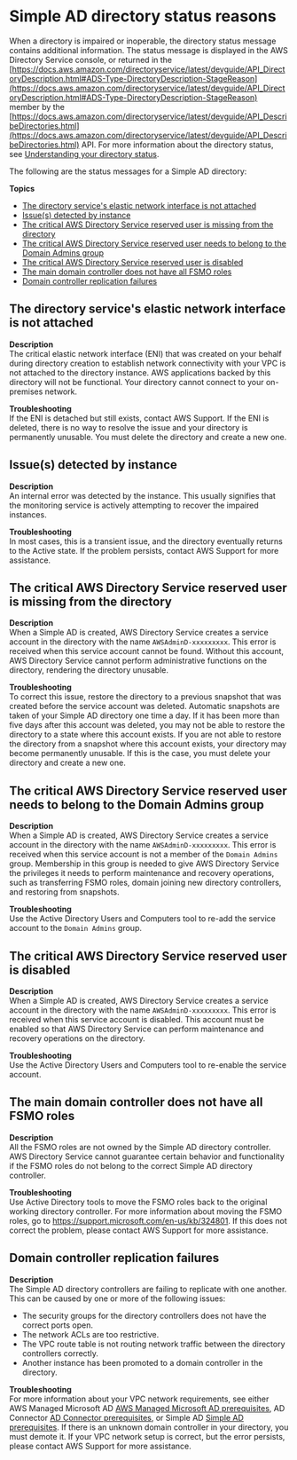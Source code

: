 # Simple AD directory status reasons<a name="simple_ad_troubleshooting_reasons"></a>

When a directory is impaired or inoperable, the directory status message contains additional information\. The status message is displayed in the AWS Directory Service console, or returned in the [https://docs.aws.amazon.com/directoryservice/latest/devguide/API_DirectoryDescription.html#ADS-Type-DirectoryDescription-StageReason](https://docs.aws.amazon.com/directoryservice/latest/devguide/API_DirectoryDescription.html#ADS-Type-DirectoryDescription-StageReason) member by the [https://docs.aws.amazon.com/directoryservice/latest/devguide/API_DescribeDirectories.html](https://docs.aws.amazon.com/directoryservice/latest/devguide/API_DescribeDirectories.html) API\. For more information about the directory status, see [Understanding your directory status](ms_ad_directory_status.md)\.

The following are the status messages for a Simple AD directory:

**Topics**
+ [The directory service's elastic network interface is not attached](#sr_eni_detached)
+ [Issue\(s\) detected by instance](#sr_internal_error)
+ [The critical AWS Directory Service reserved user is missing from the directory](#sr_service_account_missing)
+ [The critical AWS Directory Service reserved user needs to belong to the Domain Admins group](#sr_service_account_not_admin)
+ [The critical AWS Directory Service reserved user is disabled](#sr_service_account_disabled)
+ [The main domain controller does not have all FSMO roles](#sr_dc_fsmo_role)
+ [Domain controller replication failures](#sr_dc_repl_failures)

## The directory service's elastic network interface is not attached<a name="sr_eni_detached"></a>

**Description**  
The critical elastic network interface \(ENI\) that was created on your behalf during directory creation to establish network connectivity with your VPC is not attached to the directory instance\. AWS applications backed by this directory will not be functional\. Your directory cannot connect to your on\-premises network\.

**Troubleshooting**  
If the ENI is detached but still exists, contact AWS Support\. If the ENI is deleted, there is no way to resolve the issue and your directory is permanently unusable\. You must delete the directory and create a new one\. 

## Issue\(s\) detected by instance<a name="sr_internal_error"></a>

**Description**  
An internal error was detected by the instance\. This usually signifies that the monitoring service is actively attempting to recover the impaired instances\.

**Troubleshooting**  
In most cases, this is a transient issue, and the directory eventually returns to the Active state\. If the problem persists, contact AWS Support for more assistance\.

## The critical AWS Directory Service reserved user is missing from the directory<a name="sr_service_account_missing"></a>

**Description**  
When a Simple AD is created, AWS Directory Service creates a service account in the directory with the name `AWSAdminD-xxxxxxxxx`\. This error is received when this service account cannot be found\. Without this account, AWS Directory Service cannot perform administrative functions on the directory, rendering the directory unusable\. 

**Troubleshooting**  
To correct this issue, restore the directory to a previous snapshot that was created before the service account was deleted\. Automatic snapshots are taken of your Simple AD directory one time a day\. If it has been more than five days after this account was deleted, you may not be able to restore the directory to a state where this account exists\. If you are not able to restore the directory from a snapshot where this account exists, your directory may become permanently unusable\. If this is the case, you must delete your directory and create a new one\. 

## The critical AWS Directory Service reserved user needs to belong to the Domain Admins group<a name="sr_service_account_not_admin"></a>

**Description**  
When a Simple AD is created, AWS Directory Service creates a service account in the directory with the name `AWSAdminD-xxxxxxxxx`\. This error is received when this service account is not a member of the `Domain Admins` group\. Membership in this group is needed to give AWS Directory Service the privileges it needs to perform maintenance and recovery operations, such as transferring FSMO roles, domain joining new directory controllers, and restoring from snapshots\.

**Troubleshooting**  
Use the Active Directory Users and Computers tool to re\-add the service account to the `Domain Admins` group\. 

## The critical AWS Directory Service reserved user is disabled<a name="sr_service_account_disabled"></a>

**Description**  
When a Simple AD is created, AWS Directory Service creates a service account in the directory with the name `AWSAdminD-xxxxxxxxx`\. This error is received when this service account is disabled\. This account must be enabled so that AWS Directory Service can perform maintenance and recovery operations on the directory\. 

**Troubleshooting**  
Use the Active Directory Users and Computers tool to re\-enable the service account\. 

## The main domain controller does not have all FSMO roles<a name="sr_dc_fsmo_role"></a>

**Description**  
All the FSMO roles are not owned by the Simple AD directory controller\. AWS Directory Service cannot guarantee certain behavior and functionality if the FSMO roles do not belong to the correct Simple AD directory controller\.

**Troubleshooting**  
Use Active Directory tools to move the FSMO roles back to the original working directory controller\. For more information about moving the FSMO roles, go to [https://support\.microsoft\.com/en\-us/kb/324801](https://support.microsoft.com/en-us/kb/324801)\. If this does not correct the problem, please contact AWS Support for more assistance\.

## Domain controller replication failures<a name="sr_dc_repl_failures"></a>

**Description**  
The Simple AD directory controllers are failing to replicate with one another\. This can be caused by one or more of the following issues:  
+ The security groups for the directory controllers does not have the correct ports open\.
+ The network ACLs are too restrictive\.
+ The VPC route table is not routing network traffic between the directory controllers correctly\.
+ Another instance has been promoted to a domain controller in the directory\.

**Troubleshooting**  
For more information about your VPC network requirements, see either AWS Managed Microsoft AD [AWS Managed Microsoft AD prerequisites](ms_ad_getting_started_prereqs.md), AD Connector [AD Connector prerequisites](prereq_connector.md), or Simple AD [Simple AD prerequisites](prereq_simple.md)\. If there is an unknown domain controller in your directory, you must demote it\. If your VPC network setup is correct, but the error persists, please contact AWS Support for more assistance\. 